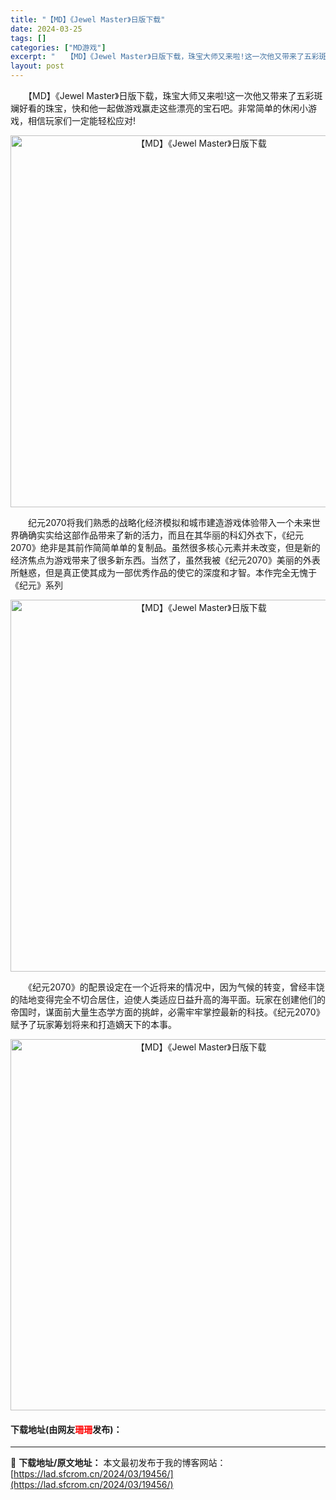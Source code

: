 ```yaml
---
title: "【MD】《Jewel Master》日版下载"
date: 2024-03-25
tags: []
categories: ["MD游戏"]
excerpt: "　　【MD】《Jewel Master》日版下载，珠宝大师又来啦!这一次他又带来了五彩斑斓好看的珠宝，快和他一起做游戏赢走这些漂亮的宝石吧。非常简单的休闲小游戏，相信玩家们一定能轻松应对! 　　纪元2070将我们熟悉的战略化经济模拟和城市建造游戏体验带入一个未来世界确确实实给这部作品带来了新的活力，&hellip;"
layout: post
---
```


 <p>　　【MD】《Jewel Master》日版下载，珠宝大师又来啦!这一次他又带来了五彩斑斓好看的珠宝，快和他一起做游戏赢走这些漂亮的宝石吧。非常简单的休闲小游戏，相信玩家们一定能轻松应对!</p> <p align="center"><img align="" border="0" src="https://lad.sfcrom.cn/wp-content/uploads/2024/03/20240325_66010bd9c358c.png" width="595" alt="【MD】《Jewel Master》日版下载" /></p> <p>　　纪元2070将我们熟悉的战略化经济模拟和城市建造游戏体验带入一个未来世界确确实实给这部作品带来了新的活力，而且在其华丽的科幻外衣下，《纪元2070》绝非是其前作简简单单的复制品。虽然很多核心元素并未改变，但是新的经济焦点为游戏带来了很多新东西。当然了，虽然我被《纪元2070》美丽的外表所魅惑，但是真正使其成为一部优秀作品的使它的深度和才智。本作完全无愧于《纪元》系列</p> <p align="center"><img align="" border="0" src="https://lad.sfcrom.cn/wp-content/uploads/2024/03/20240325_66010bdad6b49.png" width="595" alt="【MD】《Jewel Master》日版下载" /></p> <p>　　《纪元2070》的配景设定在一个近将来的情况中，因为气候的转变，曾经丰饶的陆地变得完全不切合居住，迫使人类适应日益升高的海平面。玩家在创建他们的帝国时，谋面前大量生态学方面的挑衅，必需牢牢掌控最新的科技。《纪元2070》赋予了玩家筹划将来和打造嫡天下的本事。</p> <p align="center"><img align="" border="0" src="https://lad.sfcrom.cn/wp-content/uploads/2024/03/20240325_66010bdbd460f.png" width="594" alt="【MD】《Jewel Master》日版下载" /></p> <p><h4>下载地址(由网友<font color="red">珊珊</font>发布)：</h4></p> 

---
📖 **下载地址/原文地址：** 本文最初发布于我的博客网站：[https://lad.sfcrom.cn/2024/03/19456/](https://lad.sfcrom.cn/2024/03/19456/)
